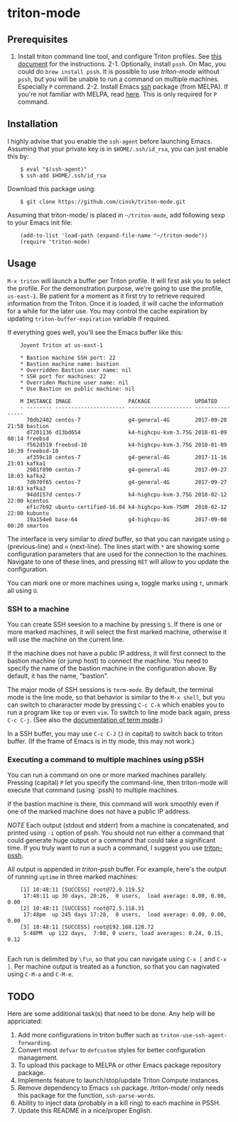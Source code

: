 
triton-mode
===========

Prerequisites
-------------

1. Install triton command line tool, and configure Triton profiles.  See [this document](https://docs.joyent.com/public-cloud/api/triton-cli) for the instructions.
2-1. Optionally, install `pssh`.  On Mac, you could do `brew install pssh`.
It is possible to use *triton-mode* without `pssh`, but you will be unable to run a command on multiple machines.  Especially `P` command.
2-2. Install Emacs [ssh](https://github.com/ieure/ssh-el/) package (from MELPA).  If you're not familiar with MELPA, read [here](https://melpa.org/#/getting-started).  This is only required for `P` command.


Installation
------------

I highly advise that you enable the `ssh-agent` before launching Emacs.  Assuming that your private key is in `$HOME/.ssh/id_rsa`, you can just enable this by:

        $ eval "$(ssh-agent)"
        $ ssh-add $HOME/.ssh/id_rsa

Download this package using:

        $ git clone https://github.com/cinsk/triton-mode.git

Assuming that triton-mode/ is placed in `~/triton-mode`, add following sexp to your Emacs init file:

        (add-to-list 'load-path (expand-file-name "~/triton-mode"))
        (require 'triton-mode)

Usage
-----

`M-x triton` will launch a buffer per Triton profile.  It will first ask you to select the profile.  For the demonstration purpose, we're going to use the profile, `us-east-1`.   Be patient for a moment as it first try to retrieve required information from the Triton.  Once it is loaded, it will cache the information for a while for the later use.  You may control the cache expiration by updating `triton-buffer-expiration` variable if required.

If everything goes well, you'll see the Emacs buffer like this:

        Joyent Triton at us-east-1

        * Bastion machine SSH port: 22
        * Bastion machine name: bastion
        * Overridden Bastion user name: nil
        * SSH port for machines: 22
        * Overriden Machine user name: nil
        * Use Bastion on public machine: nil

        M INSTANCE IMAGE                  PACKAGE              UPDATED
        - -------- ---------------------- -------------------- ----------------
          70db2402 centos-7               g4-general-4G        2017-09-28 21:58 bastion
          d7201136 d13bd654               k4-highcpu-kvm-3.75G 2018-01-09 08:14 freebsd
          f562d519 freebsd-10             k4-highcpu-kvm-3.75G 2018-01-09 10:39 freebsd-10
          af359c18 centos-7               g4-general-4G        2017-11-16 23:03 kafka1
          2981f890 centos-7               g4-general-4G        2017-09-27 18:03 kafka2
          7d670f65 centos-7               g4-general-4G        2017-09-27 18:03 kafka3
          94dd157d centos-7               k4-highcpu-kvm-3.75G 2018-02-12 22:00 kcentos
          ef1c7b92 ubuntu-certified-16.04 k4-highcpu-kvm-750M  2018-02-12 22:00 kubuntu
          19a154e6 base-64                g4-highcpu-8G        2017-09-08 00:20 smartos

The interface is very similar to *dired* buffer, so that you can navigate using `p` (previous-line) and `n` (next-line).  The lines start with `*` are showing some configuration parameters that are used for the connection to the machines.  Navigate to one of these lines, and pressing `RET` will allow to you update the configuration.

You can *mark* one or more machines using `m`, toggle marks using `t`, unmark all using `U`.

### SSH to a machine

You can create SSH seesion to a machine by pressing `S`.  If there is one or more marked machines, it will select the first marked machine, otherwise it will use the machine on the current line.

If the machine does not have a public IP address, it will first connect to the bastion machine (or jump host) to connect the machine.  You need to specify the name of the bastion machine in the configuration above.  By default, it has the name, "bastion".

The major mode of SSH sessions is `term-mode`.  By default, the terminal mode is the line mode, so that behavior is similar to the `M-x shell`, but you can switch to chararacter mode by pressing `C-c C-k` which enables you to run a program like `top` or even `vim`.  To switch to line mode back again, press `C-c C-j`.  (See also the [documentation of term mode](https://www.gnu.org/software/emacs/manual/html_node/emacs/Term-Mode.html).)

In a SSH buffer, you may use `C-c C-J` (`J` in capital) to switch back to triton buffer.  (If the frame of Emacs is in tty mode, this may not work.)

### Executing a command to multiple machines using pSSH

You can run a command on one or more marked machines parallely.  Pressing (capital) `P` let you specify the command-line, then triton-mode will execute that command (using `pssh) to multiple machines.

If the bastion machine is there, this command will work smoothly even if one of the marked machine does not have a public IP address.

*NOTE*  Each output (stdout and stderr) from a machine is concatenated, and printed using `-i` option of pssh.  You should not run either a command that could generate huge output or a command that could take a significant time.   If you truly want to run a such a command, I suggest you use [triton-pssh](https://github.com/cinsk/triton-pssh).

All output is appended in *triton-pssh* buffer.  For example, here's the output of running `uptime` in three marked machines:

        [1] 10:48:11 [SUCCESS] root@72.9.119.52
         17:48:11 up 30 days, 20:26,  0 users,  load average: 0.00, 0.00, 0.00
        [2] 10:48:11 [SUCCESS] root@72.5.118.31
         17:48pm  up 245 days 17:28,  0 users,  load average: 0.00, 0.00, 0.00
        [3] 10:48:11 [SUCCESS] root@192.168.128.72
         5:48PM  up 122 days,  7:08, 0 users, load averages: 0.24, 0.15, 0.12
        

Each run is delimited by `\f\n`, so that you can navigate using `C-x [` and `C-x ]`.  Per machine output is treated as a function, so that you can nagivated using `C-M-a` and `C-M-e`.


TODO
----

Here are some additional task(s) that need to be done.   Any help will be appriciated:

1. Add more configurations in triton buffer such as `triton-use-ssh-agent-forwarding`.
2. Convert most `defvar` to `defcustom` styles for better configuration management.
3. To upload this package to MELPA or other Emacs package repository
   package.
4. Implements feature to launch/stop/update Triton Compute instances.
5. Remove dependency to Emacs `ssh` package.  /triton-mode/ only needs this package for the function, `ssh-parse-words`.
6. Ability to inject data (probably in a kill ring) to each machine in PSSH.
7. Update this README in a nice/proper English.
